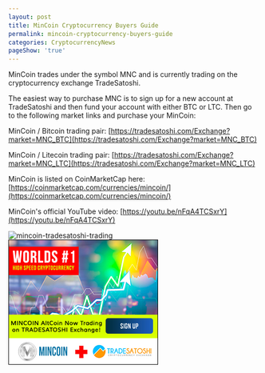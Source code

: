 ```yaml
---
layout: post
title: MinCoin Cryptocurrency Buyers Guide
permalink: mincoin-cryptocurrency-buyers-guide
categories: CryptocurrencyNews
pageShow: 'true'
---
```


MinCoin trades under the symbol MNC and is currently trading on the cryptocurrency exchange TradeSatoshi.

The easiest way to purchase MNC is to sign up for a new account at TradeSatoshi and then fund your account with either BTC or LTC. Then go to the following market links and purchase your MinCoin:

MinCoin / Bitcoin trading pair: [https://tradesatoshi.com/Exchange?market=MNC_BTC](https://tradesatoshi.com/Exchange?market=MNC_BTC)  

MinCoin / Litecoin trading pair: [https://tradesatoshi.com/Exchange?market=MNC_LTC](https://tradesatoshi.com/Exchange?market=MNC_LTC)  

MinCoin is listed on CoinMarketCap here: [https://coinmarketcap.com/currencies/mincoin/](https://coinmarketcap.com/currencies/mincoin/)  

MinCoin's official YouTube video: [https://youtu.be/nFqA4TCSxrY](https://youtu.be/nFqA4TCSxrY)  



![mincoin-tradesatoshi-trading](/images/post/mincoin-tradesatoshi-trading.png "mincoin-tradesatoshi-trading")
![MNC-MinCoin-TradeSatoshi-Cryptocurrency-Exchange](/images/post/MNC-Mincoin-TradeSatoshi-Cryptocurrency-Exchange.jpg "MNC-MinCoin-TradeSatoshi-Cryptocurrency-Exchange")
